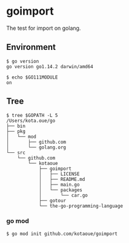 # goimport
The test for import on golang.

## Environment
```shell-session
$ go version
go version go1.14.2 darwin/amd64

$ echo $GO111MODULE
on
```

## Tree
```
$ tree $GOPATH -L 5
/Users/kota.oue/go
├── bin
├── pkg
│   └── mod
│       ├── github.com
│       └── golang.org
└── src
    └── github.com
        └── kotaoue
            ├── goimport
            │   ├── LICENSE
            │   ├── README.md
            │   ├── main.go
            │   └── packages
            │       └── car.go
            ├── gotour
            └── the-go-programming-language
```

### go mod
```shell-session
$ go mod init github.com/kotaoue/goimport
```